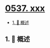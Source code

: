 # [0537. xxx](https://github.com/Tdahuyou/TNotes.leetcode/tree/main/notes/0537.%20xxx)

<!-- region:toc -->

- [1. 📝 概述](#1--概述)

<!-- endregion:toc -->

## 1. 📝 概述

